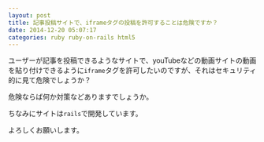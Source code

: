 ```yaml
---
layout: post
title: 記事投稿サイトで、iframeタグの投稿を許可することは危険ですか？
date: 2014-12-20 05:07:17
categories: ruby ruby-on-rails html5
---
```

<!-- {% raw %} -->
<p>ユーザーが記事を投稿できるようなサイトで、youTubeなどの動画サイトの動画を貼り付けできるように<code>iframe</code>タグを許可したいのですが、それはセキュリティ的に見て危険でしょうか？</p>

<p>危険ならば何か対策などありますでしょうか。</p>

<p>ちなみにサイトは<code>rails</code>で開発しています。</p>

<p>よろしくお願いします。</p>
<!-- {% endraw %} -->

